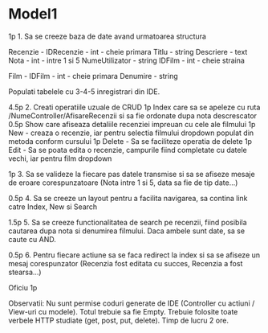 # Model1

1p 1. Sa se creeze baza de date avand urmatoarea structura

Recenzie -
	IDRecenzie - int - cheie primara
	Titlu - string
	Descriere - text
	Nota - int - intre 1 si 5
	NumeUtilizator - string
	IDFilm - int - cheie straina

Film -
	IDFilm - int - cheie primara
	Denumire - string

Populati tabelele cu 3-4-5 inregistrari din IDE.

4.5p 2. Creati operatiile uzuale de CRUD
	1p Index care sa se apeleze cu ruta /NumeController/AfisareRecenzii si sa fie ordonate dupa nota descrescator
	0.5p Show care afiseaza detaliile recenziei impreuan cu cele ale filmului
	1p New - creaza o recenzie, iar pentru selectia filmului dropdown populat din metoda conform cursului
	1p Delete - Sa se faciliteze operatia de delete
	1p Edit - Sa se poata edita o recenzie, campurile fiind completate cu datele vechi, iar pentru film dropdown

1p 3. Sa se valideze la fiecare pas datele transmise si sa se afiseze mesaje de eroare corespunzatoare (Nota intre 1 si 5, data sa fie de tip date...)

0.5p 4. Sa se creeze un layout pentru a facilita navigarea, sa contina link catre Index, New si Search

1.5p 5. Sa se creeze functionalitatea de search pe recenzii, fiind posibila cautarea dupa nota si denumirea filmului. Daca ambele sunt date, sa se caute cu AND.

0.5p 6. Pentru fiecare actiune sa se faca redirect la index si sa se afiseze un mesaj corespunzator (Recenzia fost editata cu succes, Recenzia a fost stearsa...)

Oficiu 1p

Observatii:
	Nu sunt permise coduri generate de IDE (Controller cu actiuni / View-uri cu modele). Totul trebuie sa fie Empty.
	Trebuie folosite toate verbele HTTP studiate (get, post, put, delete).
	Timp de lucru 2 ore.
